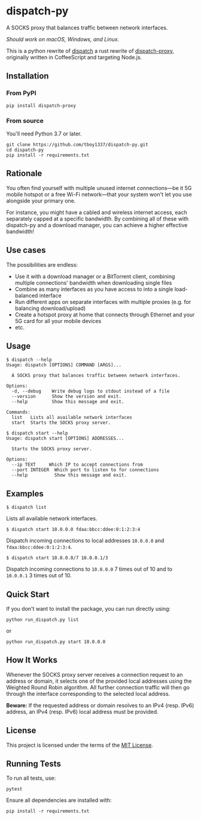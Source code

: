 # dispatch-py

A SOCKS proxy that balances traffic between network interfaces.

*Should work on macOS, Windows, and Linux.*

This is a python rewrite of [dispatch](https://github.com/alexkirsz/dispatch) a rust rewrite of [dispatch-proxy](https://github.com/alexkirsz/dispatch-proxy), originally written in CoffeeScript and targeting Node.js.

## Installation

### From PyPI

```
pip install dispatch-proxy
```

### From source

You'll need Python 3.7 or later.

```
git clone https://github.com/tboy1337/dispatch-py.git
cd dispatch-py
pip install -r requirements.txt
```

## Rationale

You often find yourself with multiple unused internet connections—be it 5G mobile hotspot or a free Wi-Fi network—that your system won't let you use alongside your primary one.

For instance, you might have a cabled and wireless internet access, each separately capped at a specific bandwidth. By combining all of these with dispatch-py and a download manager, you can achieve a higher effective bandwidth!

## Use cases

The possibilities are endless:

- Use it with a download manager or a BitTorrent client, combining multiple connections' bandwidth when downloading single files
- Combine as many interfaces as you have access to into a single load-balanced interface
- Run different apps on separate interfaces with multiple proxies (e.g. for balancing download/upload)
- Create a hotspot proxy at home that connects through Ethernet and your 5G card for all your mobile devices
- etc.

## Usage

```
$ dispatch --help
Usage: dispatch [OPTIONS] COMMAND [ARGS]...

  A SOCKS proxy that balances traffic between network interfaces.

Options:
  -d, --debug    Write debug logs to stdout instead of a file
  --version      Show the version and exit.
  --help         Show this message and exit.

Commands:
  list   Lists all available network interfaces
  start  Starts the SOCKS proxy server.
```

```
$ dispatch start --help
Usage: dispatch start [OPTIONS] ADDRESSES...

  Starts the SOCKS proxy server.

Options:
  --ip TEXT     Which IP to accept connections from
  --port INTEGER  Which port to listen to for connections
  --help          Show this message and exit.
```

## Examples

```
$ dispatch list
```

Lists all available network interfaces.

```
$ dispatch start 10.0.0.0 fdaa:bbcc:ddee:0:1:2:3:4
```

Dispatch incoming connections to local addresses `10.0.0.0` and `fdaa:bbcc:ddee:0:1:2:3:4`.

```
$ dispatch start 10.0.0.0/7 10.0.0.1/3
```

Dispatch incoming connections to `10.0.0.0` 7 times out of 10 and to `10.0.0.1` 3 times out of 10.

## Quick Start

If you don't want to install the package, you can run directly using:

```
python run_dispatch.py list
```

or 

```
python run_dispatch.py start 10.0.0.0
```

## How It Works

Whenever the SOCKS proxy server receives a connection request to an address or domain, it selects one of the provided local addresses using the Weighted Round Robin algorithm. All further connection traffic will then go through the interface corresponding to the selected local address.

**Beware:** If the requested address or domain resolves to an IPv4 (resp. IPv6) address, an IPv4 (resp. IPv6) local address must be provided.

## License
This project is licensed under the terms of the [MIT License](LICENSE.txt).

## Running Tests

To run all tests, use:

```
pytest
```

Ensure all dependencies are installed with:

```
pip install -r requirements.txt
``` 